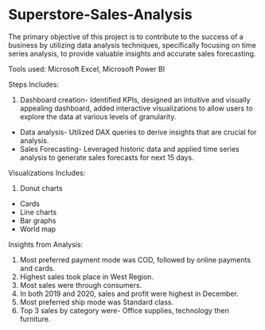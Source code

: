 # Superstore-Sales-Analysis
The primary objective of this project is to contribute to the success of a business by utilizing data analysis techniques, specifically focusing on time series analysis, to provide valuable insights and accurate sales forecasting.

Tools used: Microsoft Excel, Microsoft Power BI

Steps Includes:

1. Dashboard creation- Identified KPIs, designed an intuitive and visually appealing dashboard, added interactive visualizations to allow users to explore the data at various levels of granularity.

- Data analysis- Utilized DAX queries to derive insights that are crucial for analysis.
- Sales Forecasting- Leveraged historic data and applied time series analysis to generate sales forecasts for next 15 days.

Visualizations Includes:

1. Donut charts
- Cards
- Line charts
- Bar graphs
- World map

Insights from Analysis:

1. Most preferred payment mode was COD, followed by online payments and cards.
2. Highest sales took place in West Region.
3. Most sales were through consumers.
4. In both 2019 and 2020, sales and profit were highest in December.
5. Most preferred ship mode was Standard class.
6. Top 3 sales by category were- Office supplies, technology then furniture.

